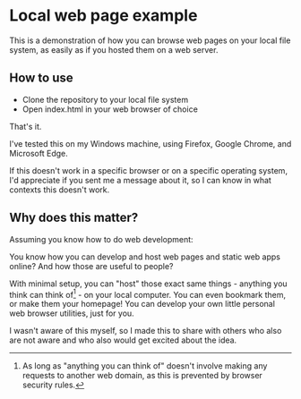 # Local web page example

This is a demonstration of how you can browse web pages on your local file system, as easily as if you hosted them on a web server.

## How to use

- Clone the repository to your local file system
- Open index.html in your web browser of choice

That's it.

I've tested this on my Windows machine, using Firefox, Google Chrome, and Microsoft Edge.

If this doesn't work in a specific browser or on a specific operating system, I'd appreciate if you sent me a message about it, so I can know in what contexts this doesn't work.

## Why does this matter?

Assuming you know how to do web development:

You know how you can develop and host web pages and static web apps online? And how those are useful to people?

With minimal setup, you can "host" those exact same things - anything you think can think of[^1] - on your local computer. You can even bookmark them, or make them your homepage! You can develop your own little personal web browser utilities, just for you.

I wasn't aware of this myself, so I made this to share with others who also are not aware and who also would get excited about the idea.

[^1]: As long as "anything you can think of" doesn't involve making any requests to another web domain, as this is prevented by browser security rules.

